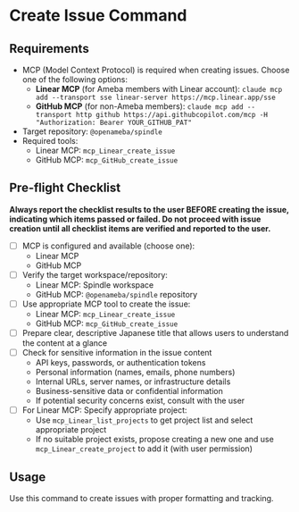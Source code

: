 # Create Issue Command

## Requirements

- MCP (Model Context Protocol) is required when creating issues. Choose one of the following options:
  - **Linear MCP** (for Ameba members with Linear account): `claude mcp add --transport sse linear-server https://mcp.linear.app/sse`
  - **GitHub MCP** (for non-Ameba members): `claude mcp add --transport http github https://api.githubcopilot.com/mcp -H "Authorization: Bearer YOUR_GITHUB_PAT"`
- Target repository: `@openameba/spindle`
- Required tools:
  - Linear MCP: `mcp_Linear_create_issue`
  - GitHub MCP: `mcp_GitHub_create_issue`

## Pre-flight Checklist

**Always report the checklist results to the user BEFORE creating the issue, indicating which items passed or failed. Do not proceed with issue creation until all checklist items are verified and reported to the user.**

- [ ] MCP is configured and available (choose one):
  - Linear MCP
  - GitHub MCP
- [ ] Verify the target workspace/repository:
  - Linear MCP: Spindle workspace
  - GitHub MCP: `@openameba/spindle` repository
- [ ] Use appropriate MCP tool to create the issue:
  - Linear MCP: `mcp_Linear_create_issue`
  - GitHub MCP: `mcp_GitHub_create_issue`
- [ ] Prepare clear, descriptive Japanese title that allows users to understand the content at a glance
- [ ] Check for sensitive information in the issue content
  - API keys, passwords, or authentication tokens
  - Personal information (names, emails, phone numbers)
  - Internal URLs, server names, or infrastructure details
  - Business-sensitive data or confidential information
  - If potential security concerns exist, consult with the user
- [ ] For Linear MCP: Specify appropriate project:
  - Use `mcp_Linear_list_projects` to get project list and select appropriate project
  - If no suitable project exists, propose creating a new one and use `mcp_Linear_create_project` to add it (with user permission)

## Usage

Use this command to create issues with proper formatting and tracking.
